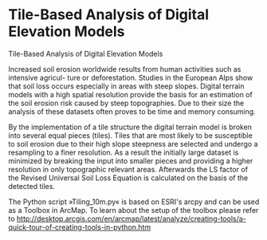# Tile-Based Analysis of Digital Elevation Models
Tile-Based Analysis of Digital Elevation Models

Increased soil erosion worldwide results from human activities such as intensive agricul-
ture or deforestation. Studies in the European Alps show that soil loss occurs especially
in areas with steep slopes. Digital terrain models with a high spatial resolution provide
the basis for an estimation of the soil erosion risk caused by steep topographies. Due to
their size the analysis of these datasets often proves to be time and memory consuming.

By the implementation of a tile structure the digital terrain model is broken into several equal pieces (tiles). Tiles
that are most likely to be susceptible to soil erosion due to their high slope steepness are
selected and undergo a resampling to a finer resolution. As a result the initially large
dataset is minimized by breaking the input into smaller pieces and providing a higher
resolution in only topographic relevant areas. Afterwards the LS factor of the Revised
Universal Soil Loss Equation is calculated on the basis of the detected tiles.

The Python script »Tiling_10m.py« is based on ESRI's arcpy and can be used as a Toolbox in ArcMap. To learn about the setup of the toolbox please refer to http://desktop.arcgis.com/en/arcmap/latest/analyze/creating-tools/a-quick-tour-of-creating-tools-in-python.htm



